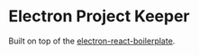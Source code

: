 # Electron Project Keeper
Built on top of the [electron-react-boilerplate](https://github.com/electron-react-boilerplate/electron-react-boilerplate).
